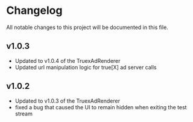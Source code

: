 # Changelog
All notable changes to this project will be documented in this file.

## v1.0.3
* Updated to v1.0.4 of the TruexAdRenderer
* Updated url manipulation logic for true[X] ad server calls

## v1.0.2
* Updated to v1.0.3 of the TruexAdRenderer
* fixed a bug that caused the UI to remain hidden when exiting the test stream
